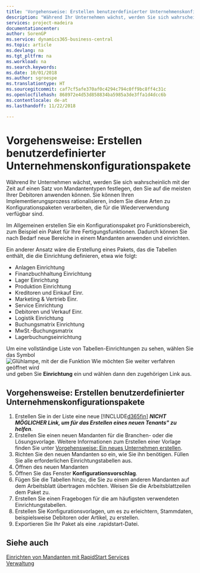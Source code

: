 ```yaml
---
title: 'Vorgehensweise: Erstellen benutzerdefinierter Unternehmenskonfigurationspakete | Microsoft Docs'
description: "Während Ihr Unternehmen wächst, werden Sie sich wahrscheinlich mit der Zeit auf einen Satz von Mandantentypen festlegen, den Sie auf die meisten Ihrer Debitoren anwenden können. Sie können Ihren Implementierungsprozess rationalisieren, indem Sie diese Arten zu Konfigurationspaketen verarbeiten, die für die Wiederverwendung verfügbar sind."
services: project-madeira
documentationcenter: 
author: SorenGP
ms.service: dynamics365-business-central
ms.topic: article
ms.devlang: na
ms.tgt_pltfrm: na
ms.workload: na
ms.search.keywords: 
ms.date: 10/01/2018
ms.author: sgroespe
ms.translationtype: HT
ms.sourcegitcommit: caf7cf5afe370af0c4294c794c0ff9bc8ff4c31c
ms.openlocfilehash: 868972e4d53d858834ba5985a3de3ffa1d4dcc6b
ms.contentlocale: de-at
ms.lasthandoff: 11/22/2018

---
```

# <a name="create-custom-company-configuration-packages"></a>Vorgehensweise: Erstellen benutzerdefinierter Unternehmenskonfigurationspakete
Während Ihr Unternehmen wächst, werden Sie sich wahrscheinlich mit der Zeit auf einen Satz von Mandantentypen festlegen, den Sie auf die meisten Ihrer Debitoren anwenden können. Sie können Ihren Implementierungsprozess rationalisieren, indem Sie diese Arten zu Konfigurationspaketen verarbeiten, die für die Wiederverwendung verfügbar sind.  

Im Allgemeinen erstellen Sie ein Konfigurationspaket pro Funktionsbereich, zum Beispiel ein Paket für Ihre Fertigungsfunktionen. Dadurch können Sie nach Bedarf neue Bereiche in einem Mandanten anwenden und einrichten.  

Ein anderer Ansatz wäre die Erstellung eines Pakets, das die Tabellen enthält, die die Einrichtung definieren, etwa wie folgt:  

-   Anlagen Einrichtung  
-   Finanzbuchhaltung Einrichtung  
-   Lager Einrichtung  
-   Produktion Einrichtung  
-   Kreditoren und Einkauf Einr.  
-   Marketing & Vertrieb Einr.  
-   Service Einrichtung  
-   Debitoren und Verkauf Einr.  
-   Logistik Einrichtung  
-   Buchungsmatrix Einrichtung  
-   MwSt.-Buchungsmatrix  
-   Lagerbuchungseinrichtung  

Um eine vollständige Liste von Tabellen-Einrichtungen zu sehen, wählen Sie das Symbol ![Glühlampe, mit der die Funktion Wie möchten Sie weiter verfahren geöffnet wird](media/ui-search/search_small.png "Wie möchten Sie weiter verfahren") und geben Sie **Einrichtung** ein und wählen dann den zugehörigen Link aus.  

## <a name="to-create-a-custom-company-configuration-package"></a>Vorgehensweise: Erstellen benutzerdefinierter Unternehmenskonfigurationspakete  
1.  Erstellen Sie in der Liste eine neue [!INCLUDE[d365fin](includes/d365fin_md.md)] ***NICHT MÖGLICHER Link, um für das Erstellen eines neuen Tenants" zu helfen***.   
2.  Erstellen Sie einen neuen Mandanten für die Branchen- oder die Lösungsvorlage. Weitere Informationen zum Erstellen einer Vorlage finden Sie unter [Vorgehensweise: Ein neues Unternehmen  erstellen](admin-how-to-create-a-new-company.md).  
3.  Richten Sie den neuen Mandanten so ein, wie Sie ihn benötigen. Füllen Sie alle erforderlichen Einrichtungstabellen aus.  
4.  Öffnen des neuen Mandanten
5. Öffnen Sie das Fenster **Konfigurationsvorschlag**.  
6.  Fügen Sie die Tabellen hinzu, die Sie zu einem anderen Mandanten auf dem Arbeitsblatt übertragen möchten. Weisen Sie die Arbeitsblattzeilen dem Paket zu.  
7.  Erstellen Sie einen Fragebogen für die am häufigsten verwendeten Einrichtungstabellen.  
8.  Erstellen Sie Konfigurationsvorlagen, um es zu erleichtern, Stammdaten, beispielsweise Debitoren oder Artikel, zu erstellen.  
9.  Exportieren Sie Ihr Paket als eine .rapidstart-Datei.  

## <a name="see-also"></a>Siehe auch  
[Einrichten von Mandanten mit RapidStart Services](admin-set-up-a-company-with-rapidstart.md)  
[Verwaltung](admin-setup-and-administration.md)

